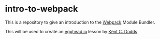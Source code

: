 # intro-to-webpack

This is a repository to give an introduction to the [Webpack](http://webpack.github.io/) Module Bundler.

This will be used to create an [egghead.io](https://egghead.io/) lesson by
[Kent C. Dodds](https://egghead.io/instructors/kentcdodds)
